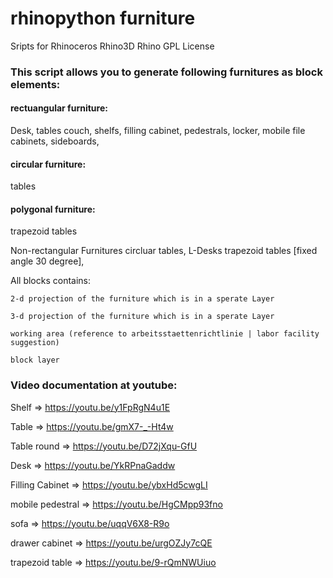 # rhinopython furniture
Sripts for Rhinoceros Rhino3D Rhino 
GPL License


### This script allows you to generate following furnitures as block elements:
  
  
  
  #### rectuangular furniture: 
   Desk,
   tables
   couch,
   shelfs,
   filling cabinet,
   pedestrals,
   locker,
   mobile file cabinets,
   sideboards,
  
  #### circular furniture: 
   tables
  
  #### polygonal furniture: 
  trapezoid tables
  
  Non-rectangular Furnitures
  circluar tables,
  L-Desks 
  trapezoid tables [fixed angle 30 degree],
  
  
  All blocks contains: 
  
    2-d projection of the furniture which is in a sperate Layer
    
    3-d projection of the furniture which is in a sperate Layer
    
    working area (reference to arbeitsstaettenrichtlinie | labor facility suggestion)
    
    block layer
    
 
 ### Video documentation at youtube:
  
 Shelf => https://youtu.be/y1FpRgN4u1E
 
 Table => https://youtu.be/gmX7-_-Ht4w
 
 Table round => https://youtu.be/D72jXqu-GfU
 
 Desk => https://youtu.be/YkRPnaGaddw
 
 Filling Cabinet => https://youtu.be/ybxHd5cwgLI 
 
 mobile pedestral => https://youtu.be/HgCMpp93fno
 
 sofa => https://youtu.be/uqqV6X8-R9o
 
 drawer cabinet => https://youtu.be/urgOZJy7cQE
 
 trapezoid table => https://youtu.be/9-rQmNWUiuo
